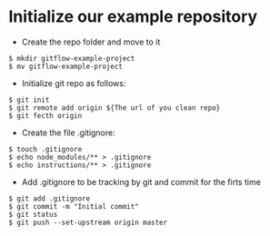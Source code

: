 # Initialize our example repository

- Create the repo folder and move to it
~~~~
$ mkdir gitflow-example-project
$ mv gitflow-example-project
~~~~

- Initialize git repo as follows:
~~~~
$ git init
$ git remote add origin ${The url of you clean repo}
$ git fecth origin
~~~~

- Create the file .gitignore:
~~~~
$ touch .gitignore
$ echo node_modules/** > .gitignore
$ echo instructions/** > .gitignore
~~~~

- Add .gitignore to be tracking by git and commit for the firts time
~~~~
$ git add .gitignore
$ git commit -m "Initial commit"
$ git status
$ git push --set-upstream origin master
~~~~